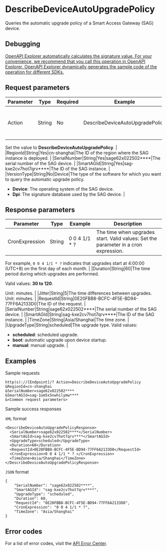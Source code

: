 # DescribeDeviceAutoUpgradePolicy

Queries the automatic upgrade policy of a Smart Access Gateway \(SAG\) device.

## Debugging

[OpenAPI Explorer automatically calculates the signature value. For your convenience, we recommend that you call this operation in OpenAPI Explorer. OpenAPI Explorer dynamically generates the sample code of the operation for different SDKs.](https://api.aliyun.com/#product=Smartag&api=DescribeDeviceAutoUpgradePolicy&type=RPC&version=2018-03-13)

## Request parameters

|Parameter|Type|Required|Example|Description|
|---------|----|--------|-------|-----------|
|Action|String|No|DescribeDeviceAutoUpgradePolicy|The operation that you want to perform.

 Set the value to **DescribeDeviceAutoUpgradePolicy**. |
|RegionId|String|Yes|cn-shanghai|The ID of the region where the SAG instance is deployed. |
|SerialNumber|String|Yes|sage62x022502\*\*\*\*|The serial number of the SAG device. |
|SmartAGId|String|Yes|sag-kxe2cv7hot7qrv\*\*\*\*|The ID of the SAG instance. |
|VersionType|String|No|Device|The type of the software for which you want to query the automatic upgrade policy.

 -   **Device**: The operating system of the SAG device.
-   **Dpi**: The signature database used by the SAG device. |

## Response parameters

|Parameter|Type|Example|Description|
|---------|----|-------|-----------|
|CronExpression|String|0 0 4 1/1 \* ?|The time when upgrades start. Valid values: Set the parameter in a cron expression.

 For example, `0 0 4 1/1 * ?` indicates that upgrades start at 4:00:00 \(UTC+8\) on the first day of each month. |
|Duration|String|60|The time period during which upgrades are performed.

 Valid values: **30 to 120**.

 Unit: minutes. |
|Jitter|String|5|The time differences between upgrades. Unit: minutes. |
|RequestId|String|0E20FBB8-BCFC-4F5E-BD94-77FF6A2133D0|The ID of the request. |
|SerialNumber|String|sage62x022502\*\*\*\*|The serial number of the SAG device. |
|SmartAGId|String|sag-kxe2cv7hot7qrv\*\*\*\*|The ID of the SAG instance. |
|TimeZone|String|Asia/Shanghai|The time zone. |
|UpgradeType|String|scheduled|The upgrade type. Valid values:

 -   **scheduled**: scheduled upgrade.
-   **boot**: automatic upgrade upon device startup.
-   **manual**: manual upgrade. |

## Examples

Sample requests

```
http(s)://[Endpoint]/? Action=DescribeDeviceAutoUpgradePolicy
&RegionId=cn-shanghai
&SerialNumber=sage62x022502****
&SmartAGId=sag-1um5x5nwhilymw****
&<Common request parameters>
```

Sample success responses

`XML` format

```
<DescribeDeviceAutoUpgradePolicyResponse>
  <SerialNumber>sage62x022502****</SerialNumber>
  <SmartAGId>sag-kxe2cv7hot7qrv****</SmartAGId>
  <UpgradeType>scheduled</UpgradeType>
  <Duration>60</Duration>
  <RequestId>0E20FBB8-BCFC-4F5E-BD94-77FF6A2133D0</RequestId>
  <CronExpression>0 0 4 1/1 * ? </CronExpression>
  <TimeZone>Asia/Shanghai</TimeZone>
</DescribeDeviceAutoUpgradePolicyResponse>
```

`JSON` format

```
{
	"SerialNumber": "sage62x022502****",
	"SmartAGId": "sag-kxe2cv7hot7qrv****",
	"UpgradeType": "scheduled",
	"Duration": 60,
	"RequestId": "0E20FBB8-BCFC-4F5E-BD94-77FF6A2133D0",
	"CronExpression": "0 0 4 1/1 * ?",
	"TimeZone": "Asia/Shanghai"
}
```

## Error codes

For a list of error codes, visit the [API Error Center](https://error-center.alibabacloud.com/status/product/Smartag).

